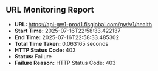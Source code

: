 ## URL Monitoring Report

- **URL:** https://api-gw1-prod1.fisglobal.com/gw/v1/health
- **Start Time:** 2025-07-16T22:58:33.422137
- **End Time:** 2025-07-16T22:58:33.485302
- **Total Time Taken:** 0.063165 seconds
- **HTTP Status Code:** 403
- **Status:** Failure
- **Failure Reason:** HTTP Status Code: 403
